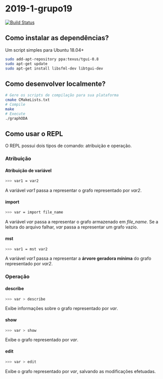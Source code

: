 # 2019-1-grupo19
[![Build Status](https://travis-ci.com/pds2-dcc-ufmg/2019-1-grupo19.svg?token=Mnxg5DUtyLmLApyc8NAT&branch=master)](https://travis-ci.com/pds2-dcc-ufmg/2019-1-grupo19)

## Como instalar as dependências?
Um script simples para Ubuntu 18.04+
```bash
sudo add-apt-repository ppa:texus/tgui-0.8
sudo apt-get update
sudo apt-get install libsfml-dev libtgui-dev
```

## Como desenvolver localmente?
```bash
# Gere os scripts de compilação para sua plataforma
cmake CMakeLists.txt
# Compile
make
# Execute
./graphODA
```

## Como usar o REPL
O REPL possui dois tipos de comando: atribuição e operação.

### Atribuição

#### Atribuição de variável
```bash
>>> var1 = var2
```
A variável *var1* passa a representar o grafo representado por *var2*.

#### import
```bash
>>> var = import file_name
```
A variável *var* passa a representar o grafo armazenado em *file_name*. Se a leitura do arquivo falhar, *var* passa a representar um grafo vazio.

#### mst
```bash
>>> var1 = mst var2
```
A variável *var1* passa a representar a **árvore geradora mínima** do grafo representado por *var2*.

### Operação

#### describe
```bash
>>> var > describe
```
Exibe informações sobre o grafo representado por *var*.

#### show
```bash
>>> var > show
```
Exibe o grafo representado por *var*.

#### edit
```bash
>>> var > edit
```
Exibe o grafo representado por *var*, salvando as modificações efetuadas.
